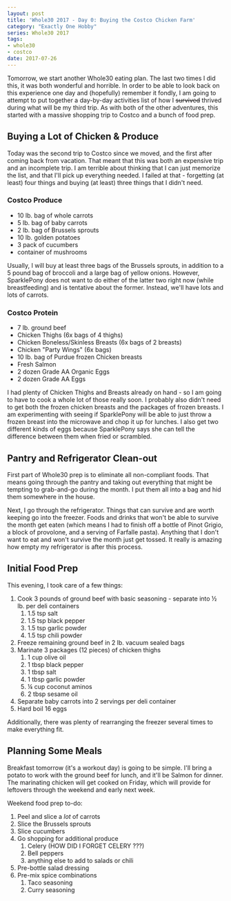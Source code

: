 ```yaml
---
layout: post
title: 'Whole30 2017 - Day 0: Buying the Costco Chicken Farm'
category: "Exactly One Hobby"
series: Whole30 2017
tags:
- whole30
- costco
date: 2017-07-26
---
```


Tomorrow, we start another Whole30 eating plan. The last two times I did this, it was both wonderful and horrible. In order to be able to look back on this experience one day and (hopefully) remember it fondly, I am going to attempt to put together a day-by-day activities list of how I ~~survived~~ thrived during what will be my third trip. As with both of the other adventures, this started with a massive shopping trip to Costco and a bunch of food prep.

## Buying a Lot of Chicken & Produce

Today was the second trip to Costco since we moved, and the first after coming back from vacation. That meant that this was both an expensive trip and an incomplete trip. I am terrible about thinking that I can just memorize the list, and that I'll pick up everything needed. I failed at that - forgetting (at least) four things and buying (at least) three things that I didn't need.

### Costco Produce
- 10 lb. bag of whole carrots
- 5 lb. bag of baby carrots
- 2 lb. bag of Brussels sprouts
- 10 lb. golden potatoes
- 3 pack of cucumbers
- container of mushrooms

Usually, I will buy at least three bags of the Brussels sprouts, in addition to a 5 pound bag of broccoli and a large bag of yellow onions. However, SparklePony does not want to do either of the latter two right now (while breastfeeding) and is tentative about the former. Instead, we'll have lots and lots of carrots.

### Costco Protein
- 7 lb. ground beef
- Chicken Thighs (6x bags of 4 thighs)
- Chicken Boneless/Skinless Breasts (6x bags of 2 breasts)
- Chicken "Party Wings" (6x bags)
- 10 lb. bag of Purdue frozen Chicken breasts
- Fresh Salmon
- 2 dozen Grade AA Organic Eggs
- 2 dozen Grade AA Eggs

I had plenty of Chicken Thighs and Breasts already on hand - so I am going to have to cook a whole lot of those really soon. I probably also didn't need to get both the frozen chicken breasts and the packages of frozen breasts. I am experimenting with seeing if SparklePony will be able to just throw a frozen breast into the microwave and chop it up for lunches. I also get two different kinds of eggs because SparklePony says she can tell the difference between them when fried or scrambled.

## Pantry and Refrigerator Clean-out

First part of Whole30 prep is to eliminate all non-compliant foods. That means going through the pantry and taking out everything that might be tempting to grab-and-go during the month. I put them all into a bag and hid them somewhere in the house.

Next, I go through the refrigerator. Things that can survive and are worth keeping go into the freezer. Foods and drinks that won't be able to survive the month get eaten (which means I had to finish off a bottle of Pinot Grigio, a block of provolone, and a serving of Farfalle pasta). Anything that I don't want to eat and won't survive the month just get tossed. It really is amazing how empty my refrigerator is after this process.

## Initial Food Prep

This evening, I took care of a few things:

1. Cook 3 pounds of ground beef with basic seasoning - separate into ½ lb. per deli containers
    1. 1.5 tsp salt
    1. 1.5 tsp black pepper
    1. 1.5 tsp garlic powder
    1. 1.5 tsp chili powder
1. Freeze remaining ground beef in 2 lb. vacuum sealed bags
1. Marinate 3 packages (12 pieces) of chicken thighs
    1. 1 cup olive oil
    1. 1 tbsp black pepper
    1. 1 tbsp salt
    1. 1 tbsp garlic powder
    1. ¼ cup coconut aminos
    1. 2 tbsp sesame oil
1. Separate baby carrots into 2 servings per deli container
1. Hard boil 16 eggs

Additionally, there was plenty of rearranging the freezer several times to make everything fit.

## Planning Some Meals

Breakfast tomorrow (it's a workout day) is going to be simple. I'll bring a potato to work with the ground beef for lunch, and it'll be Salmon for dinner. The marinating chicken will get cooked on Friday, which will provide for leftovers through the weekend and early next week.

Weekend food prep to-do:

1. Peel and slice a _lot_ of carrots
1. Slice the Brussels sprouts
1. Slice cucumbers
1. Go shopping for additional produce
    1. Celery (HOW DID I FORGET CELERY ???)
    1. Bell peppers
    1. anything else to add to salads or chili
1. Pre-bottle salad dressing
1. Pre-mix spice combinations
    1. Taco seasoning
    1. Curry seasoning